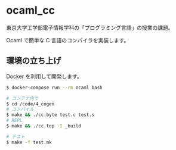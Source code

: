 # ocaml_cc

東京大学工学部電子情報学科の「プログラミング言語」の授業の課題。

Ocaml で簡単な C 言語のコンパイラを実装します。

## 環境の立ち上げ

Docker を利用して開発します。

```bash
$ docker-compose run --rm ocaml bash

# コンテナ内で
$ cd /code/4_cogen
# コンパイル
$ make && ./cc.byte test.c test.s
# REPL
$ make && ./cc.top -I _build

# テスト
$ make -f test.mk
```
